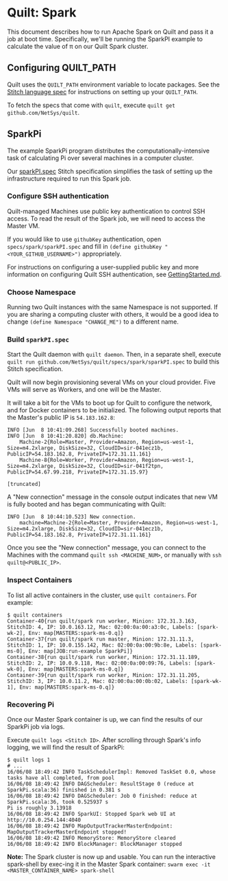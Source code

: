 # Quilt: Spark
This document describes how to run Apache Spark on Quilt and pass it a job at
boot time. Specifically, we'll be running the SparkPI example to calculate the
value of π on our Quilt Spark cluster.

## Configuring QUILT_PATH
Quilt uses the `QUILT_PATH` environment variable to locate packages. See the
[Stitch language spec](../../docs/Stitch.md#quilt_path) for instructions on
setting up your `QUILT_PATH`.

To fetch the specs that come with `quilt`, execute `quilt get github.com/NetSys/quilt`.

## SparkPi
The example SparkPi program distributes the computationally-intensive task of
calculating Pi over several machines in a computer cluster.

Our [sparkPI.spec](sparkPI.spec) Stitch specification simplifies the
task of setting up the infrastructure required to run this Spark job.

### Configure SSH authentication
Quilt-managed Machines use public key authentication to control SSH access.
To read the result of the Spark job, we will need to access the Master VM.

If you would like to use `githubKey` authentication, open
`specs/spark/sparkPI.spec` and fill in
`(define githubKey "<YOUR_GITHUB_USERNAME>")` appropriately.

For instructions on configuring a user-supplied public key and more information
on configuring Quilt SSH authentication, see
[GettingStarted.md](../../docs/GettingStarted.md#set-up-your-ssh-authentication).

### Choose Namespace
Running two Quilt instances with the same Namespace is not supported.
If you are sharing a computing cluster with others, it would be a good idea to
change `(define Namespace "CHANGE_ME")` to a different name.

### Build `sparkPI.spec`
Start the Quilt daemon with `quilt daemon`. Then, in a separate shell, execute
`quilt run github.com/NetSys/quilt/specs/spark/sparkPI.spec` to
build this Stitch specification.

Quilt will now begin provisioning several VMs on your cloud provider. Five VMs
will serve as Workers, and one will be the Master.

It will take a bit for the VMs to boot up for Quilt to configure the network,
and for Docker containers to be initialized. The following output reports that
the Master's public IP is `54.183.162.8`:
```
INFO [Jun  8 10:41:09.268] Successfully booted machines.
INFO [Jun  8 10:41:20.820] db.Machine:
    Machine-2{Role=Master, Provider=Amazon, Region=us-west-1, Size=m4.2xlarge, DiskSize=32, CloudID=sir-041ecz1b, PublicIP=54.183.162.8, PrivateIP=172.31.11.161}
    Machine-8{Role=Worker, Provider=Amazon, Region=us-west-1, Size=m4.2xlarge, DiskSize=32, CloudID=sir-041f2tpn, PublicIP=54.67.99.218, PrivateIP=172.31.15.97}

[truncated]
```

A "New connection" message in the console output indicates that new VM is fully
booted and has began communicating with Quilt:

```
INFO [Jun  8 10:44:10.523] New connection.
    machine=Machine-2{Role=Master, Provider=Amazon, Region=us-west-1, Size=m4.2xlarge, DiskSize=32, CloudID=sir-041ecz1b, PublicIP=54.183.162.8, PrivateIP=172.31.11.161}
```

Once you see the "New connection" message, you can connect to the Machines with the command
`quilt ssh <MACHINE_NUM>`, or manually with `ssh quilt@<PUBLIC_IP>`.

### Inspect Containers
To list all active containers in the cluster, use `quilt containers`.  For example:
```
$ quilt containers
Container-40{run quilt/spark run worker, Minion: 172.31.3.163, StitchID: 4, IP: 10.0.163.12, Mac: 02:00:0a:00:a3:0c, Labels: [spark-wk-2], Env: map[MASTERS:spark-ms-0.q]}
Container-37{run quilt/spark run master, Minion: 172.31.11.3, StitchID: 1, IP: 10.0.155.142, Mac: 02:00:0a:00:9b:8e, Labels: [spark-ms-0], Env: map[JOB:run-example SparkPi]}
Container-38{run quilt/spark run worker, Minion: 172.31.11.189, StitchID: 2, IP: 10.0.9.118, Mac: 02:00:0a:00:09:76, Labels: [spark-wk-0], Env: map[MASTERS:spark-ms-0.q]}
Container-39{run quilt/spark run worker, Minion: 172.31.11.205, StitchID: 3, IP: 10.0.11.2, Mac: 02:00:0a:00:0b:02, Labels: [spark-wk-1], Env: map[MASTERS:spark-ms-0.q]}
```

### Recovering Pi
Once our Master Spark container is up, we can find the results of our SparkPi job via
logs.

Execute `quilt logs <Stitch ID>`. After scrolling through Spark's info logging, we will
find the result of SparkPi:

```
$ quilt logs 1
# ...
16/06/08 18:49:42 INFO TaskSchedulerImpl: Removed TaskSet 0.0, whose tasks have all completed, from pool
16/06/08 18:49:42 INFO DAGScheduler: ResultStage 0 (reduce at SparkPi.scala:36) finished in 0.381 s
16/06/08 18:49:42 INFO DAGScheduler: Job 0 finished: reduce at SparkPi.scala:36, took 0.525937 s
Pi is roughly 3.13918
16/06/08 18:49:42 INFO SparkUI: Stopped Spark web UI at http://10.0.254.144:4040
16/06/08 18:49:42 INFO MapOutputTrackerMasterEndpoint: MapOutputTrackerMasterEndpoint stopped!
16/06/08 18:49:42 INFO MemoryStore: MemoryStore cleared
16/06/08 18:49:42 INFO BlockManager: BlockManager stopped
```

**Note:** The Spark cluster is now up and usable. You can run the interactive
spark-shell by exec-ing it in the Master Spark container:
`swarm exec -it <MASTER_CONTAINER_NAME> spark-shell`
